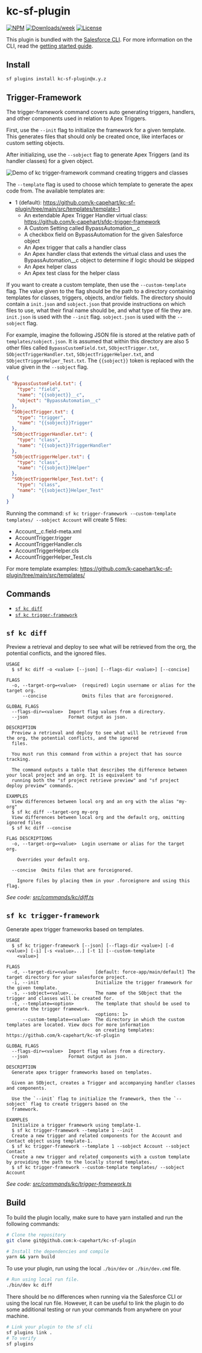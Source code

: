 # kc-sf-plugin

[![NPM](https://img.shields.io/npm/v/kc-sf-plugin.svg?label=kc-sf-plugin)](https://www.npmjs.com/package/kc-sf-plugin) [![Downloads/week](https://img.shields.io/npm/dw/kc-sf-plugin.svg)](https://npmjs.org/package/kc-sf-plugin) [![License](https://img.shields.io/badge/License-BSD%203--Clause-brightgreen.svg)](https://github.com/k-capehart/kc-sf-plugin/blob/main/LICENSE)

This plugin is bundled with the [Salesforce CLI](https://developer.salesforce.com/tools/sfdxcli). For more information on the CLI, read the [getting started guide](https://developer.salesforce.com/docs/atlas.en-us.sfdx_setup.meta/sfdx_setup/sfdx_setup_intro.htm).

## Install

```bash
sf plugins install kc-sf-plugin@x.y.z
```

## Trigger-Framework

The trigger-framework command covers auto generating triggers, handlers, and other components used in relation to Apex Triggers.

First, use the `--init` flag to initialize the framework for a given template. This generates files that should only be created once, like interfaces or custom setting objects.

After initializing, use the `--sobject` flag to generate Apex Triggers (and its handler classes) for a given object.

![Demo of kc trigger-framework command creating triggers and classes](./assets/trigger-framework.gif)

The `--template` flag is used to choose which template to generate the apex code from. The available templates are:

- 1 (default): https://github.com/k-capehart/kc-sf-plugin/tree/main/src/templates/template-1
  - An extendable Apex Trigger Handler virtual class: https://github.com/k-capehart/sfdc-trigger-framework
  - A Custom Setting called BypassAutomation\_\_c
  - A checkbox field on BypassAutomation for the given Salesforce object
  - An Apex trigger that calls a handler class
  - An Apex handler class that extends the virtual class and uses the BypassAutomation\_\_c object to determine if logic should be skipped
  - An Apex helper class
  - An Apex test class for the helper class

If you want to create a custom template, then use the `--custom-template` flag. The value given to the flag should be the path to a directory containing templates for classes, triggers, objects, and/or fields. The directory should contain a `init.json` and `sobject.json` that provide instructions on which files to use, what their final name should be, and what type of file they are. `init.json` is used with the `--init` flag. `sobject.json` is used with the `--sobject` flag.

For example, imagine the following JSON file is stored at the relative path of `templates/sobject.json`. It is assumed that within this directory are also 5 other files called `BypassCustomField.txt`, `SObjectTrigger.txt`, `SObjectTriggerHandler.txt`, `SObjectTriggerHelper.txt`, and `SObjectTriggerHelper_Test.txt`. The `{{sobject}}` token is replaced with the value given in the `--sobject` flag.

```json
{
  "BypassCustomField.txt": {
    "type": "field",
    "name": "{{sobject}}__c",
    "object": "BypassAutomation__c"
  },
  "SObjectTrigger.txt": {
    "type": "trigger",
    "name": "{{sobject}}Trigger"
  },
  "SObjectTriggerHandler.txt": {
    "type": "class",
    "name": "{{sobject}}TriggerHandler"
  },
  "SObjectTriggerHelper.txt": {
    "type": "class",
    "name": "{{sobject}}Helper"
  },
  "SObjectTriggerHelper_Test.txt": {
    "type": "class",
    "name": "{{sobject}}Helper_Test"
  }
}
```

Running the command: `sf kc trigger-framework --custom-template templates/ --sobject Account` will create 5 files:

- Account\_\_c.field-meta.xml
- AccountTrigger.trigger
- AccountTriggerHandler.cls
- AccountTriggerHelper.cls
- AccountTriggerHelper_Test.cls

For more template examples: https://github.com/k-capehart/kc-sf-plugin/tree/main/src/templates/

## Commands

<!-- commands -->
* [`sf kc diff`](#sf-kc-diff)
* [`sf kc trigger-framework`](#sf-kc-trigger-framework)

## `sf kc diff`

Preview a retrieval and deploy to see what will be retrieved from the org, the potential conflicts, and the ignored files.

```
USAGE
  $ sf kc diff -o <value> [--json] [--flags-dir <value>] [--concise]

FLAGS
  -o, --target-org=<value>  (required) Login username or alias for the target org.
      --concise             Omits files that are forceignored.

GLOBAL FLAGS
  --flags-dir=<value>  Import flag values from a directory.
  --json               Format output as json.

DESCRIPTION
  Preview a retrieval and deploy to see what will be retrieved from the org, the potential conflicts, and the ignored
  files.

  You must run this command from within a project that has source tracking.

  The command outputs a table that describes the difference between your local project and an org. It is equivalent to
  running both the "sf project retrieve preview" and "sf project deploy preview" commands.

EXAMPLES
  View differences between local org and an org with the alias "my-org"
  $ sf kc diff --target-org my-org
  View differences between local org and the default org, omitting ignored files
  $ sf kc diff --concise

FLAG DESCRIPTIONS
  -o, --target-org=<value>  Login username or alias for the target org.

    Overrides your default org.

  --concise  Omits files that are forceignored.

    Ignore files by placing them in your .forceignore and using this flag.
```

_See code: [src/commands/kc/diff.ts](https://github.com/k-capehart/kc-sf-plugin/blob/1.4.7/src/commands/kc/diff.ts)_

## `sf kc trigger-framework`

Generate apex trigger frameworks based on templates.

```
USAGE
  $ sf kc trigger-framework [--json] [--flags-dir <value>] [-d <value>] [-i] [-s <value>...] [-t 1] [--custom-template
    <value>]

FLAGS
  -d, --target-dir=<value>       [default: force-app/main/default] The target directory for your salesforce project.
  -i, --init                     Initialize the trigger framework for the given template.
  -s, --sobject=<value>...       The name of the SObject that the trigger and classes will be created for.
  -t, --template=<option>        The template that should be used to generate the trigger framework.
                                 <options: 1>
      --custom-template=<value>  The directory in which the custom templates are located. View docs for more information
                                 on creating templates: https://github.com/k-capehart/kc-sf-plugin

GLOBAL FLAGS
  --flags-dir=<value>  Import flag values from a directory.
  --json               Format output as json.

DESCRIPTION
  Generate apex trigger frameworks based on templates.

  Given an SObject, creates a Trigger and accompanying handler classes and components.

  Use the `--init` flag to initialize the framework, then the `--sobject` flag to create triggers based on the
  framework.

EXAMPLES
  Initialize a trigger framework using template-1.
  $ sf kc trigger-framework --template 1 --init
  Create a new trigger and related components for the Account and Contact object using template-1.
  $ sf kc trigger-framework --template 1 --sobject Account --sobject Contact
  Create a new trigger and related components with a custom template by providing the path to the locally stored templates.
  $ sf kc trigger-framework --custom-template templates/ --sobject Account
```

_See code: [src/commands/kc/trigger-framework.ts](https://github.com/k-capehart/kc-sf-plugin/blob/1.4.7/src/commands/kc/trigger-framework.ts)_
<!-- commandsstop -->

## Build

To build the plugin locally, make sure to have yarn installed and run the following commands:

```bash
# Clone the repository
git clone git@github.com:k-capehart/kc-sf-plugin

# Install the dependencies and compile
yarn && yarn build
```

To use your plugin, run using the local `./bin/dev` or `./bin/dev.cmd` file.

```bash
# Run using local run file.
./bin/dev kc diff
```

There should be no differences when running via the Salesforce CLI or using the local run file. However, it can be useful to link the plugin to do some additional testing or run your commands from anywhere on your machine.

```bash
# Link your plugin to the sf cli
sf plugins link .
# To verify
sf plugins
```
